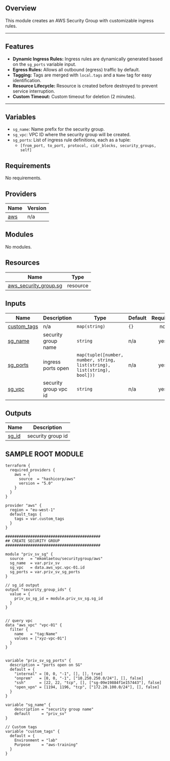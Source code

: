 ## Overview

This module creates an AWS Security Group with customizable ingress rules.

---

## Features

- **Dynamic Ingress Rules:** Ingress rules are dynamically generated based on the `sg_ports` variable input.
- **Egress Rules:** Allows all outbound (egress) traffic by default.
- **Tagging:** Tags are merged with `local.tags` and a `Name` tag for easy identification.
- **Resource Lifecycle:** Resource is created before destroyed to prevent service interruption.
- **Custom Timeout:** Custom timeout for deletion (2 minutes).

---

## Variables

- `sg_name`: Name prefix for the security group.
- `sg_vpc`: VPC ID where the security group will be created.
- `sg_ports`: List of ingress rule definitions, each as a tuple:
  - `[from_port, to_port, protocol, cidr_blocks, security_groups, self]`


## Requirements

No requirements.

## Providers

| Name | Version |
|------|---------|
| <a name="provider_aws"></a> [aws](#provider\_aws) | n/a |

## Modules

No modules.

## Resources

| Name | Type |
|------|------|
| [aws_security_group.sg](https://registry.terraform.io/providers/hashicorp/aws/latest/docs/resources/security_group) | resource |

## Inputs

| Name | Description | Type | Default | Required |
|------|-------------|------|---------|:--------:|
| <a name="input_custom_tags"></a> [custom\_tags](#input\_custom\_tags) | n/a | `map(string)` | `{}` | no |
| <a name="input_sg_name"></a> [sg\_name](#input\_sg\_name) | security group name | `string` | n/a | yes |
| <a name="input_sg_ports"></a> [sg\_ports](#input\_sg\_ports) | ingress ports open | `map(tuple([number, number, string, list(string), list(string), bool]))` | n/a | yes |
| <a name="input_sg_vpc"></a> [sg\_vpc](#input\_sg\_vpc) | security group vpc id | `string` | n/a | yes |

## Outputs

| Name | Description |
|------|-------------|
| <a name="output_sg_id"></a> [sg\_id](#output\_sg\_id) | security group id |

## SAMPLE ROOT MODULE

```hcl
terraform {
  required_providers {
    aws = {
      source  = "hashicorp/aws"
      version = "5.0"
    }
  }
}

provider "aws" {
  region = "eu-west-1"
  default_tags {
    tags = var.custom_tags
  }
}

##########################################
## CREATE SECURITY GROUP
##########################################

module "priv_sv_sg" {
  source   = "mkomlaetou/securitygroup/aws"
  sg_name  = var.priv_sv
  sg_vpc   = data.aws_vpc.vpc-01.id
  sg_ports = var.priv_sv_sg_ports
}

// sg_id output
output "security_group_ids" {
  value = {
    priv_sv_sg_id = module.priv_sv_sg.sg_id
  }
}


// query vpc
data "aws_vpc" "vpc-01" {
  filter {
    name   = "tag:Name"
    values = ["xyz-vpc-01"]
  }
}


variable "priv_sv_sg_ports" {
  description = "ports open on SG"
  default = {
    "internal" = [0, 0, "-1", [], [], true]
    "onprem"   = [0, 0, "-1", ["10.250.250.0/24"], [], false]
    "ssh"      = [22, 22, "tcp", [], ["sg-09e19884f1e157443"], false]
    "open_vpn" = [1194, 1196, "tcp", ["172.20.100.0/24"], [], false]
  }
}

variable "sg_name" {
    description = "security group name"
    default     = "priv_sv"
}

// Custom tags
variable "custom_tags" {
  default = {
    Environment = "lab"
    Purpose     = "aws-training"
  }
}